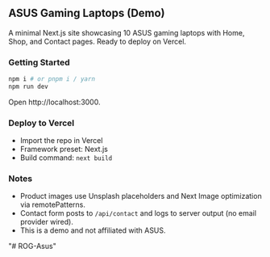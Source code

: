 ## ASUS Gaming Laptops (Demo)

A minimal Next.js site showcasing 10 ASUS gaming laptops with Home, Shop, and Contact pages. Ready to deploy on Vercel.

### Getting Started

```bash
npm i # or pnpm i / yarn
npm run dev
```

Open http://localhost:3000.

### Deploy to Vercel

- Import the repo in Vercel
- Framework preset: Next.js
- Build command: `next build`

### Notes
- Product images use Unsplash placeholders and Next Image optimization via remotePatterns.
- Contact form posts to `/api/contact` and logs to server output (no email provider wired).
- This is a demo and not affiliated with ASUS.

"# ROG-Asus" 
